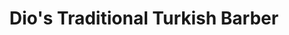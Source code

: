 ---
title: "Dio's Traditional Turkish Barber"
url: /kinsale/dios-traditional-turkish-barber/
shop: Friseur
---